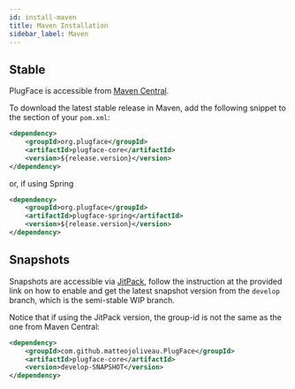 ```yaml
---
id: install-maven
title: Maven Installation
sidebar_label: Maven
---
```


## Stable

PlugFace is accessible from [Maven Central](http://mvnrepository.com/artifact/org.plugface).

To download the latest stable release in Maven, add the following snippet to the <dependencies> section of your `pom.xml`:
```xml
<dependency>
    <groupId>org.plugface</groupId>
    <artifactId>plugface-core</artifactId>
    <version>${release.version}</version>
</dependency>
```

or, if using Spring
```xml
<dependency>
    <groupId>org.plugface</groupId>
    <artifactId>plugface-spring</artifactId>
    <version>${release.version}</version>
</dependency>
```

## Snapshots

Snapshots are accessible via [JitPack](https://jitpack.io/#matteojoliveau/PlugFace/develop-SNAPSHOT), follow the instruction at the provided link
on how to enable and get the latest snapshot version from the `develop` branch, which is the semi-stable WIP branch.

Notice that if using the JitPack version, the group-id is not the same as the one from Maven Central:
```xml
<dependency>
    <groupId>com.github.matteojoliveau.PlugFace</groupId>
    <artifactId>plugface-core</artifactId>
    <version>develop-SNAPSHOT</version>
</dependency>
```